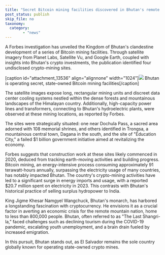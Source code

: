 ```yaml
---
title: "Secret Bitcoin mining facilities discovered in Bhutan's remote mountain kingdom"
post_status: publish
skip_file: no
taxonomy:
  category:
        - "news"
---
```


A Forbes investigation has unveiled the Kingdom of Bhutan's clandestine development of a series of Bitcoin mining facilities. Through satellite imagery from Planet Labs, Satellite Vu, and Google Earth, coupled with insights into Bhutan's crypto investments, the publication identified four undisclosed crypto-mining sites.

[caption id="attachment_13536" align="alignnone" width="1024"]![](https://cdn.fendou.la/tuoss/bhutan.jpg) Bhutan is operating secret, state-owned Bitcoin mining facilities[/caption]

The satellite images expose long, rectangular mining units and discreet data center cooling systems nestled within the dense forests and mountainous landscapes of the Himalayan country. Additionally, high-capacity power lines and transformers, connecting to Bhutan's hydroelectric plants, were observed at these mining locations, as reported by Forbes.

The sites were strategically situated: one near Dochula Pass, a sacred area adorned with 108 memorial shrines, and others identified in Trongsa, a mountainous central town, Dagana in the south, and the site of "Education City," a failed $1 billion government initiative aimed at revitalizing the economy.

Forbes suggests that construction work at these sites likely commenced in 2020, deduced from tracking earth-moving activities and building progress. Bitcoin mining, an energy-intensive process consuming approximately 91 terawatt-hours annually, surpassing the electricity usage of many countries, has notably impacted Bhutan. The country's crypto-mining activities have led to a significant surge in energy imports and usage, with a reported $20.7 million spent on electricity in 2023. This contrasts with Bhutan's historical practice of selling surplus hydropower to India.

King Jigme Khesar Namgyel Wangchuck, Bhutan's monarch, has harbored a longstanding fascination with cryptocurrency. He envisions it as a crucial factor in averting an economic crisis for the remote mountain nation, home to less than 800,000 people. Bhutan, often referred to as "The Last Shangri-la," faced challenges such as declining tourism during the COVID-19 pandemic, escalating youth unemployment, and a brain drain fueled by increased emigration.

In this pursuit, Bhutan stands out, as El Salvador remains the sole country globally known for operating state-owned crypto mines.
